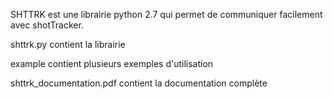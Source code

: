 SHTTRK est une librairie python 2.7 qui permet de communiquer facilement avec shotTracker.

shttrk.py contient la librairie

example contient plusieurs exemples d'utilisation

shttrk_documentation.pdf contient la documentation complète
